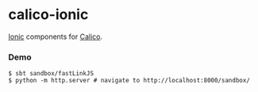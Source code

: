 # calico-ionic

[Ionic](https://ionicframework.com/docs/) components for [Calico](https://armanbilge.github.io/calico).

### Demo

```
$ sbt sandbox/fastLinkJS
$ python -m http.server # navigate to http://localhost:8000/sandbox/
```
